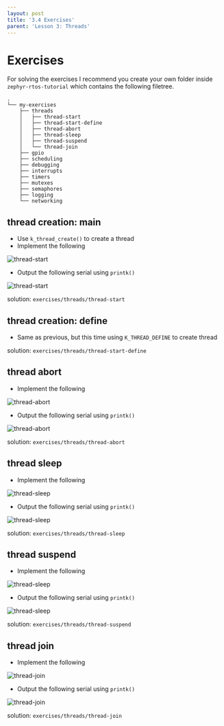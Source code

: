 ```yaml
---
layout: post
title: '3.4 Exercises'
parent: 'Lesson 3: Threads'
---
```


# Exercises

For solving the exercises I recommend you create your own folder inside `zephyr-rtos-tutorial` which contains the following filetree.

```
.
└── my-exercises
    ├── threads
    │   ├── thread-start
    │   ├── thread-start-define
    │   ├── thread-abort
    │   ├── thread-sleep
    │   ├── thread-suspend
    │   └── thread-join
    ├── gpio
    ├── scheduling
    ├── debugging
    ├── interrupts
    ├── timers
    ├── mutexes
    ├── semaphores
    ├── logging
    └── networking
```



## thread creation: main

- Use `k_thread_create()` to create a thread
- Implement the following

![thread-start](/svg-images/threads/thread-start.png)

- Output the following serial using `printk()`

![thread-start](/images/threads/thread-start.png)

solution: `exercises/threads/thread-start`

## thread creation: define

- Same as previous, but this time using `K_THREAD_DEFINE` to create thread

solution: `exercises/threads/thread-start-define`

## thread abort

- Implement the following

![thread-abort](/svg-images/threads/thread-abort.png)

- Output the following serial using `printk()`

![thread-abort](/images/threads/thread-abort.png)

solution: `exercises/threads/thread-abort`

## thread sleep

- Implement the following

![thread-sleep](/svg-images/threads/thread-sleep.png)

- Output the following serial using `printk()`

![thread-sleep](/images/threads/thread-sleep.png)

solution: `exercises/threads/thread-sleep`

## thread suspend

- Implement the following

![thread-sleep](/svg-images/threads/thread-suspend.png)

- Output the following serial using `printk()`

![thread-sleep](/images/threads/thread-suspend.png)

solution: `exercises/threads/thread-suspend`

## thread join

- Implement the following

![thread-join](/svg-images/threads/thread-join.png)

- Output the following serial using `printk()`

![thread-join](/images/threads/thread-join.png)

solution: `exercises/threads/thread-join`
